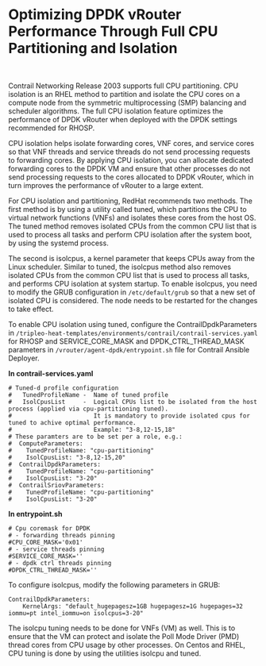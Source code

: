 # Optimizing DPDK vRouter Performance Through Full CPU Partitioning and Isolation

 

Contrail Networking Release 2003 supports full CPU partitioning. CPU
isolation is an RHEL method to partition and isolate the CPU cores on a
compute node from the symmetric multiprocessing (SMP) balancing and
scheduler algorithms. The full CPU isolation feature optimizes the
performance of DPDK vRouter when deployed with the DPDK settings
recommended for RHOSP.

CPU isolation helps isolate forwarding cores, VNF cores, and service
cores so that VNF threads and service threads do not send processing
requests to forwarding cores. By applying CPU isolation, you can
allocate dedicated forwarding cores to the DPDK VM and ensure that other
processes do not send processing requests to the cores allocated to DPDK
vRouter, which in turn improves the performance of vRouter to a large
extent.

For CPU isolation and partitioning, RedHat recommends two methods. The
first method is by using a utility called <span class="cli"
v-pre="">tuned</span>, which partitions the CPU to virtual network
functions (VNFs) and isolates these cores from the host OS. The <span
class="cli" v-pre="">tuned</span> method removes isolated CPUs from the
common CPU list that is used to process all tasks and perform CPU
isolation after the system boot, by using the <span class="cli"
v-pre="">systemd</span> process.

The second is <span class="cli" v-pre="">isolcpus</span>, a kernel
parameter that keeps CPUs away from the Linux scheduler. Similar to
<span class="cli" v-pre="">tuned</span>, the <span class="cli"
v-pre="">isolcpus</span> method also removes isolated CPUs from the
common CPU list that is used to process all tasks, and performs CPU
isolation at system startup. To enable <span class="cli"
v-pre="">isolcpus</span>, you need to modify the GRUB configuration in
`/etc/default/grub` so that a new set of isolated CPU is considered. The
node needs to be restarted for the changes to take effect.

To enable CPU isolation using <span class="cli" v-pre="">tuned</span>,
configure the <span class="cli" v-pre="">ContrailDpdkParameters</span>
in
`/tripleo-heat-templates/environments/contrail/contrail-services.yaml`
for RHOSP and <span class="cli" v-pre="">SERVICE\_CORE\_MASK </span>and
<span class="cli" v-pre="">DPDK\_CTRL\_THREAD\_MASK</span> parameters in
`/vrouter/agent-dpdk/entrypoint.sh` file for Contrail Ansible Deployer.

<div id="jd0e61" class="sample" dir="ltr">

**In contrail-services.yaml**

<div class="output" dir="ltr">

    # Tuned-d profile configuration
    #   TunedProfileName -  Name of tuned profile
    #   IsolCpusList     -  Logical CPUs list to be isolated from the host process (applied via cpu-partitioning tuned).
    #                       It is mandatory to provide isolated cpus for tuned to achive optimal performance.
    #                       Example: "3-8,12-15,18"
    # These paramters are to be set per a role, e.g.:
    #  ComputeParameters:
    #    TunedProfileName: "cpu-partitioning"
    #    IsolCpusList: "3-8,12-15,20"
    #  ContrailDpdkParameters:
    #    TunedProfileName: "cpu-partitioning"
    #    IsolCpusList: "3-20"
    #  ContrailSriovParameters:
    #    TunedProfileName: "cpu-partitioning"
    #    IsolCpusList: "3-20"

</div>

</div>

<div id="jd0e66" class="sample" dir="ltr">

**In entrypoint.sh**

<div class="output" dir="ltr">

    # Cpu coremask for DPDK
    # - forwarding threads pinning
    #CPU_CORE_MASK='0x01'
    # - service threads pinning
    #SERVICE_CORE_MASK=''
    # - dpdk ctrl threads pinning
    #DPDK_CTRL_THREAD_MASK=''

</div>

</div>

To configure <span class="cli" v-pre="">isolcpus</span>, modify the
following parameters in GRUB:

<div id="jd0e76" class="sample" dir="ltr">

<div class="output" dir="ltr">

    ContrailDpdkParameters:
        KernelArgs: "default_hugepagesz=1GB hugepagesz=1G hugepages=32 iommu=pt intel_iommu=on isolcpus=3-20"
     

</div>

</div>

The <span class="cli" v-pre="">isolcpu</span> tuning needs to be done
for VNFs (VM) as well. This is to ensure that the VM can protect and
isolate the Poll Mode Driver (PMD) thread cores from CPU usage by other
processes. On Centos and RHEL, CPU tuning is done by using the utilities
<span class="cli" v-pre="">isolcpu</span> and <span class="cli"
v-pre="">tuned</span>.

 
